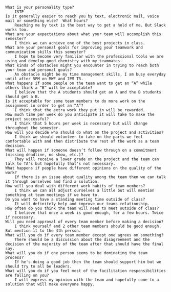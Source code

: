     What is your personality type?
        ISTP
    Is it generally easier to reach you by text, electronic mail, voice mail or something else?  What hours?
        Reaching me by text is the best way to get a hold of me. But Slack works too.
    What are your expectations about what your team will accomplish this semester?
        I think we can achieve one of the best projects in class. 
    What are your personal goals for improving your teamwork and communication skills this semester?
        I hope to become very familiar with the professional tools we are using and develop good chemistry with my teammates.
    What kinds of obstacles might you encounter in trying to reach both your team and personal goals?
        An obstacle might be my time management skills, I am busy everyday until after 5PM on MWF and 7PM TR.
    What happens if some people on the team want to get an “A” while others think a “B” will be acceptable?
        I believe that the A students should get an A and the B students should get a B.
    Is it acceptable for some team members to do more work on the assignment in order to get an “A”?
        I think that the extra work they put in will be rewarded.
    How much time per week do you anticipate it will take to make the project successful?
        I think that 5 hours per week is necessary but will change throughout the semester.
    How will you decide who should do what on the project and activities?
        I think we should volunteer to take on the parts we feel comfortable with and then distribute the rest of the work as a team decision.
    What will happen if someone doesn’t follow through on a commitment (missing deadline, no show, etc.)?
        They will receive a lower grade on the project and the team can talk to TA's but hopefully that's not necessary.
    What happens if people have different opinions on the quality of the work?
        If there is an issue about quality among the team then we can talk it through ourselves and find a solution.
    How will you deal with different work habits of team members?
        I think we can all adjust ourselves a little but will mention something at team meetings if we have to.
    Do you want to have a standing meeting time outside of class?
        It will definitely help and improve our teams relationship.
    How often do you think the team will need to meet outside of class?
        I believe that once a week is good enough, for a few hours. Twice if necessary.
    Will you need approval of every team member before making a decision?
        I think yourself and 2 other team members should be good enough. But mention it to the 4th person.
    What will you do if every team member except one agrees on something?
        There should be a discussion about the disagreement and the decision of the majority of the team after that should have the final say.
    What will you do if one person seems to be dominating the team process?
        If he's doing a good job then the team should support him but we should try to all be leaders.
    What will you do if you feel most of the facilitation responsibilities are falling on you?
        I will express my opinion with the team and hopefully come to a solution that will make everyone happy. 
